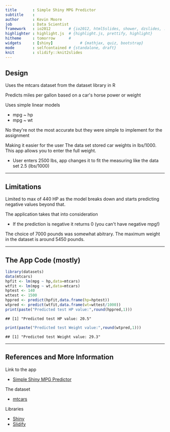 ```yaml
---
title       : Simple Shiny MPG Predictor
subtitle    : 
author      : Kevin Moore
job         : Data Scientist
framework   : io2012        # {io2012, html5slides, shower, dzslides, ...}
highlighter : highlight.js  # {highlight.js, prettify, highlight}
hitheme     : tomorrow      # 
widgets     : [shiny]            # {mathjax, quiz, bootstrap}
mode        : selfcontained # {standalone, draft}
knit        : slidify::knit2slides
---
```


## Design

Uses the mtcars dataset from the dataset library in R

Predicts miles per gallon based on a car's horse power or weight

Uses simple linear models
* mpg ~ hp
* mpg ~ wt

No they're not the most accurate but they were simple to implement for the assignment

Making it easier for the user
The data set stored car weights in lbs/1000.  This app allows you to enter the full weight.
* User enters 2500 lbs, app changes it to fit the measuring like the data set 2.5 (lbs/1000)

---

## Limitations

Limited to max of 440 HP as the model breaks down and starts predicting negative values beyond that.

The application takes that into consideration
* If the prediction is negative it returns 0 (you can't have negative mpg!)

The choice of 7000 pounds was somewhat abitrary.  The maximum weight in the dataset is around 5450 pounds.



---

## The App Code (mostly)


```r
library(datasets)
data(mtcars)
hpfit <- lm(mpg ~ hp,data=mtcars)
wtfit <- lm(mpg ~ wt,data=mtcars)
hptest <- 140
wttest <- 1500
hppred <- predict(hpfit,data.frame(hp=hptest))
wtpred <- predict(wtfit,data.frame(wt=wttest/1000))
print(paste("Predicted test HP value:",round(hppred,1)))
```

```
## [1] "Predicted test HP value: 20.5"
```

```r
print(paste("Predicted test Weight value:",round(wtpred,1)))
```

```
## [1] "Predicted test Weight value: 29.3"
```

---

## References and More Information

Link to the app
* [Simple Shiny MPG Predictor](https://plorqk.shinyapps.io/project)

The dataset 
* [mtcars](https://stat.ethz.ch/R-manual/R-devel/library/datasets/html/mtcars.html) 

Libraries 
* [Shiny](http://shiny.rstudio.com/) 
* [Slidify](http://ramnathv.github.io/slidify/) 



